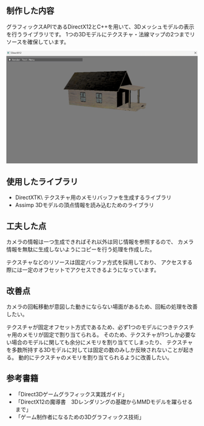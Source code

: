 ## 制作した内容
グラフィックスAPIであるDirectX12とC++を用いて、3Dメッシュモデルの表示を行うライブラリです。
1つの3Dモデルにテクスチャ・法線マップの2つまでリソースを確保しています。

![内容画像１](画像１.png)

## 使用したライブラリ
- DirectXTK\\
  テクスチャ用のメモリバッファを生成するライブラリ
- Assimp
  3Dモデルの頂点情報を読み込むためのライブラリ


## 工夫した点
カメラの情報は一つ生成できればそれ以外は同じ情報を参照するので、
カメラ情報を無駄に生成しないようにコピーを行う処理を作成した。

テクスチャなどのリソースは固定バッファ方式を採用しており、
アクセスする際には一定のオフセットでアクセスできるようになっています。

## 改善点
カメラの回転移動が意図した動きにならない場面があるため、回転の処理を改善したい。

テクスチャが固定オフセット方式であるため、必ず1つのモデルにつきテクスチャ用のメモリが固定で割り当てられる。
そのため、テクスチャが1つしか必要ない場合のモデルに関しても余分にメモリを割り当ててしまったり、
テクスチャを多数所持する3Dモデルに対しては固定の数のみしか反映されないことが起きる。
動的にテクスチャのメモリを割り当てられるように改善したい。

## 参考書籍
- 「Direct3Dゲームグラフィックス実践ガイド」
- 「DirectX12の魔導書　3Dレンダリングの基礎からMMDモデルを躍らせるまで」
- 「ゲーム制作者になるための3Dグラフィックス技術」
